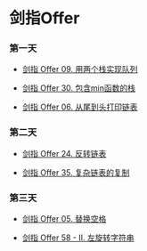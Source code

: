 # 剑指Offer

### 第一天

- [剑指 Offer 09. 用两个栈实现队列]()

- [剑指 Offer 30. 包含min函数的栈]()

- [剑指 Offer 06. 从尾到头打印链表]()

### 第二天

- [剑指 Offer 24. 反转链表]()

- [剑指 Offer 35. 复杂链表的复制]()

### 第三天

- [剑指 Offer 05. 替换空格]()

- [剑指 Offer 58 - II. 左旋转字符串]()




